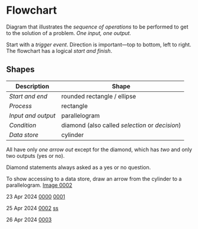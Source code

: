 # Flowchart

Diagram that illustrates the *sequence of operations* to be performed to get to
the solution of a problem. *One input, one output.* 

Start with a *trigger event*. Direction is important—top to bottom, left to
right. The flowchart has a logical *start and finish*.

## Shapes

| Description			| Shape |
| --- | --- |
| *Start and end*		| rounded rectangle / ellipse |
| *Process*				| rectangle |
| *Input and output*	| parallelogram |
| *Condition*			| diamond (also called *selection* or *decision*) |
| *Data store*          | cylinder |

All have only *one arrow out* except for the diamond, which has *two* and only
two outputs (yes or no).

Diamond statements always asked as a yes or no question.

To show accessing to a data store, draw an arrow from the cylinder to a
parallelogram. [Image 0002](img/img25apr0002.jpg)

[comment]: # (Add handwritten images later)
23 Apr 2024
[0000](img/img23apr0000.jpg)
[0001](img/img23apr0001.jpg)

25 Apr 2024
[0002](img/img25apr0002.jpg)
[ss](img/ss-2024-04-25.png)

26 Apr 2024
[0003](img/img2526apr0003.jpg)
